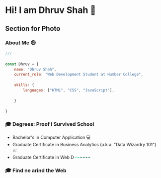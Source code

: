 <!--
**DhruvShah28/DhruvShah28** is a ✨ _special_ ✨ repository because its `README.md` (this file) appears on your GitHub profile.

Here are some ideas to get you started:

- 🔭 I’m currently working on ...
- 🌱 I’m currently learning ...
- 👯 I’m looking to collaborate on ...
- 🤔 I’m looking for help with ...
- 💬 Ask me about ...
- 📫 How to reach me: ...
- 😄 Pronouns: ...
- ⚡ Fun fact: ...
-->

# Hi! I am Dhruv Shah :raising_hand:


## Section for Photo

<!--I am a Web Development student at Humber College with a strong passion for becoming a Web Developer. I have a solid understanding of web design and development, with good knowledge of HTML, CSS, and JavaScript.-->
### About Me :smile:
```js
///

const Dhruv = {
    name: "Dhruv Shah",
    current_role: "Web Development Student at Humber College",

    skills: {
        languages: ["HTML", "CSS", "JavaScript"],
        
    }
    
}
```

### :mortar_board: Degrees: Proof I Survived School

- Bachelor's in Computer Application :computer:
- Graduate Certificate in Business Analytics (a.k.a. "Data Wizardry 101") :chart_with_upwards_trend:
- Graduate Certificate in Web D<img src="loading-gif-2.gif" height="10px">


### :mortar_board: Find ne arind the Web
